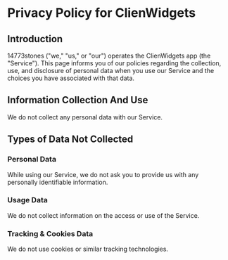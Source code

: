 # Privacy Policy for ClienWidgets

## Introduction

14773stones ("we," "us," or "our") operates the ClienWidgets app (the "Service"). 
This page informs you of our policies regarding the collection, use, and disclosure of 
personal data when you use our Service and the choices you have associated with that data.

## Information Collection And Use

We do not collect any personal data with our Service.

## Types of Data Not Collected

### Personal Data

While using our Service, we do not ask you to provide us with any personally identifiable information.

### Usage Data

We do not collect information on the access or use of the Service.

### Tracking & Cookies Data

We do not use cookies or similar tracking technologies.
